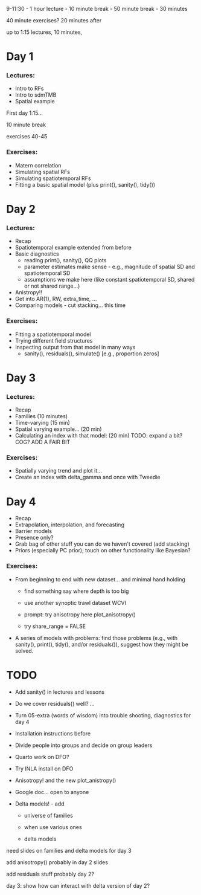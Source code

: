 9-11:30 - 1 hour lecture - 10 minute break - 50 minute break - 30 minutes

40 minute exercises? 20 minutes after

up to 1:15 lectures, 10 minutes,

# Day 1

### Lectures:

-   Intro to RFs
-   Intro to sdmTMB
-   Spatial example

First day 1:15...

10 minute break

exercises 40-45

### Exercises:

-   Matern correlation
-   Simulating spatial RFs
-   Simulating spatiotemporal RFs
-   Fitting a basic spatial model (plus print(), sanity(), tidy())

# Day 2

### Lectures:

-   Recap
-   Spatiotemporal example extended from before
-   Basic diagnostics
    -   reading print(), sanity(), QQ plots
    -   parameter estimates make sense - e.g., magnitude of spatial SD and spatiotemporal SD
    -   assumptions we make here (like constant spatiotemporal SD, shared or not shared range...)
-   Anistropy!!
-   Get into AR(1), RW, extra_time, ...
-   Comparing models - cut stacking... this time

### Exercises:

-   Fitting a spatiotemporal model
-   Trying different field structures
-   Inspecting output from that model in many ways
    -   sanity(), residuals(), simulate() [e.g., proportion zeros]

# Day 3

### Lectures:

-   Recap
-   Families (10 minutes)
-   Time-varying (15 min)
-   Spatial varying example... (20 min)
-   Calculating an index with that model: (20 min) TODO: expand a bit? COG? ADD A FAIR BIT

### Exercises:

-   Spatially varying trend and plot it...
-   Create an index with delta_gamma and once with Tweedie

# Day 4

-   Recap
-   Extrapolation, interpolation, and forecasting
-   Barrier models
-   Presence only?
-   Grab bag of other stuff you can do we haven't covered (add stacking)
-   Priors (especially PC prior); touch on other functionality like Bayesian?

### Exercises:

-   From beginning to end with new dataset... and minimal hand holding
    -   find something say where depth is too big

    -   use another synoptic trawl dataset WCVI

    -   prompt: try anisotropy here plot_anisotropy()

    -   try share_range = FALSE
-   A series of models with problems: find those problems (e.g., with sanity(), print(), tidy(), and/or residuals()), suggest how they might be solved.

# TODO

-   Add sanity() in lectures and lessons

-   Do we cover residuals() well? ...

-   Turn 05-extra (words of wisdom) into trouble shooting, diagnostics for day 4

-   Installation instructions before

-   Divide people into groups and decide on group leaders

-   Quarto work on DFO?

-   Try INLA install on DFO

-   Anisotropy! and the new plot_anistropy()

-   Google doc... open to anyone

-   Delta models! - add

    -   universe of families

    -   when use various ones

    -   delta models

need slides on families and delta models for day 3

add anisotropy() probably in day 2 slides

add residuals stuff probably day 2?

day 3: show how can interact with delta version of day 2?
